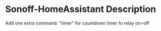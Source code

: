 # Sonoff-HomeAssistant Description

Add one extra command: "timer" for countdown timer fo relay on>off
